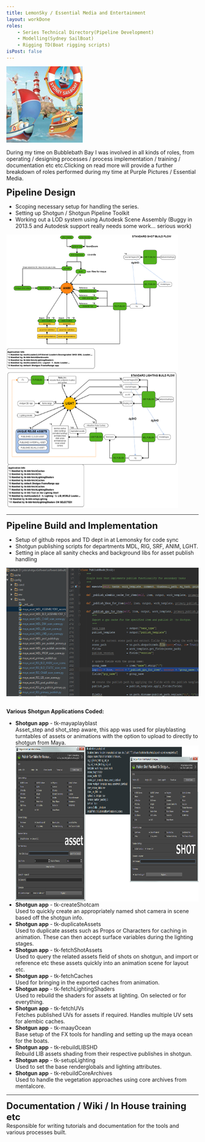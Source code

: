 ```yaml
---
title: LemonSky / Essential Media and Entertainment
layout: workDone
roles:
    - Series Technical Directory(Pipeline Development)
    - Modelling(Sydney SailBoat)
    - Rigging TD(Boat rigging scripts)
isPost: false
---
```

<p><img style="margin-center: 10px; width: 200px; height: 200px;" src="/assets/workdone/sydneysailboat.png" alt="" border="0" /></p>
<p>During my time on Bubblebath Bay I was involved in all kinds of roles, from operating / designing processes / process implementation / training / documentation etc etc.Clicking on read more will provide a further breakdown of roles performed during my time at Purple Pictures / Essential  Media.</p>
<p><span style="font-size: x-large;"><b>Pipeline Design</b></span></p>
<ul>
<li>Scoping necessary setup for handling the series.</li>
<li>Setting up Shotgun / Shotgun Pipeline Toolkit</li>
<li>Working out a LOD system using Autodesk Scene Assembly (Buggy in 2013.5 and Autodesk support really needs some work... serious work)</li>
</ul>
<p><img style="margin-center: 10px; width: 450px; height: 357px;" src="/assets/bbbayImages/ShotRequirements_sm.png" alt="" border="0" /> <img style="margin-center: 10px; width: 450px; height: 357px;" src="/assets/bbbayImages/LIGHTRequirements_sm.png" alt="" border="0" /></p>
<hr />
<p style="text-align: left;"><span style="font-size: x-large;"><b>Pipeline Build and Implementation</b></span></p>
<ul>
<li style="text-align: left;">Setup of github repos and TD dept in at Lemonsky for code sync</li>
<li style="text-align: left;">Shotgun publishing scripts for departments MDL, RIG, SRF, ANIM, LGHT.</li>
<li style="text-align: left;">Setting in place all sanity checks and background libs for asset publish handling</li>
</ul>
<p align="center"><img style="margin-center: 10px; width: 600px; height: 337px;" src="/assets/bbbayImages/shotgunConfig.png" alt="" align="middle" border="0" /></p>
<p align="left"><br /> <b>Various Shotgun Applications Coded:</b></p>
<ul>
<li style="text-align: left;"><b>Shotgun app</b> - tk-mayaplayblast<br /> Asset_step and shot_step aware, this app was used for playblasting turntables of assets or animations with the option to upload to directly to shotgun from Maya. <img style="width: 900px; height: 408px; display: block; margin-left: auto; margin-right: auto;" src="/assets/bbbayImages/tk-submit-mayaplayblast.png" alt="" align="middle" border="0" /></li>
<li style="text-align: left;"><b>Shotgun app</b> - tk-createShotcam<br /> Used to quickly create an appropriately named shot camera in scene based off the shotgun info.</li>
<li style="text-align: left;"><b>Shotgun app</b> - tk-duplicateAssets<br /> Used to duplicate assets such as Props or Characters for caching in animation. These can then accept surface variables during the lighting stages.</li>
<li style="text-align: left;"><b>Shotgun app</b> - tk-fetchShotAssets<br /> Used to query the related assets field of shots on shotgun, and import or reference etc these assets quickly into an animation scene for layout etc.</li>
<li style="text-align: left;"><b>Shotgun app</b> - tk-fetchCaches<br /> Used for bringing in the exported caches from animation.</li>
<li style="text-align: left;"><b>Shotgun app</b> - tk-fetchLightingShaders<br /> Used to rebuild the shaders for assets at lighting. On selected or for everything.</li>
<li style="text-align: left;"><b>Shotgun app</b> - tk-fetchUVs<br /> Fetches published UVs for assets if required. Handles multiple UV sets for alembic caches.</li>
<li style="text-align: left;"><b>Shotgun app</b> - tk-maayOcean<br /> Base setup of the FX tools for handling and setting up the maya ocean for the boats.</li>
<li style="text-align: left;"><b>Shotgun app</b> - tk-rebuildLIBSHD<br /> Rebuild LIB assets shading from their respective publishes in shotgun.</li>
<li style="text-align: left;"><b>Shotgun app</b> - tk-setupLighting<br /> Used to set the base renderglobals and lighting attributes.</li>
<li style="text-align: left;"><b>Shotgun app</b> - tk-rebuildCoreArchives<br /> Used to handle the vegetation approaches using core archives from mentalcore.</li>
</ul>
<hr />
<p><span style="font-size: x-large;"><b>Documentation / Wiki / In House training etc</b></span><br /> Responsible for writing tutorials and documentation for the tools and various processes built.</p>
<p> </p>